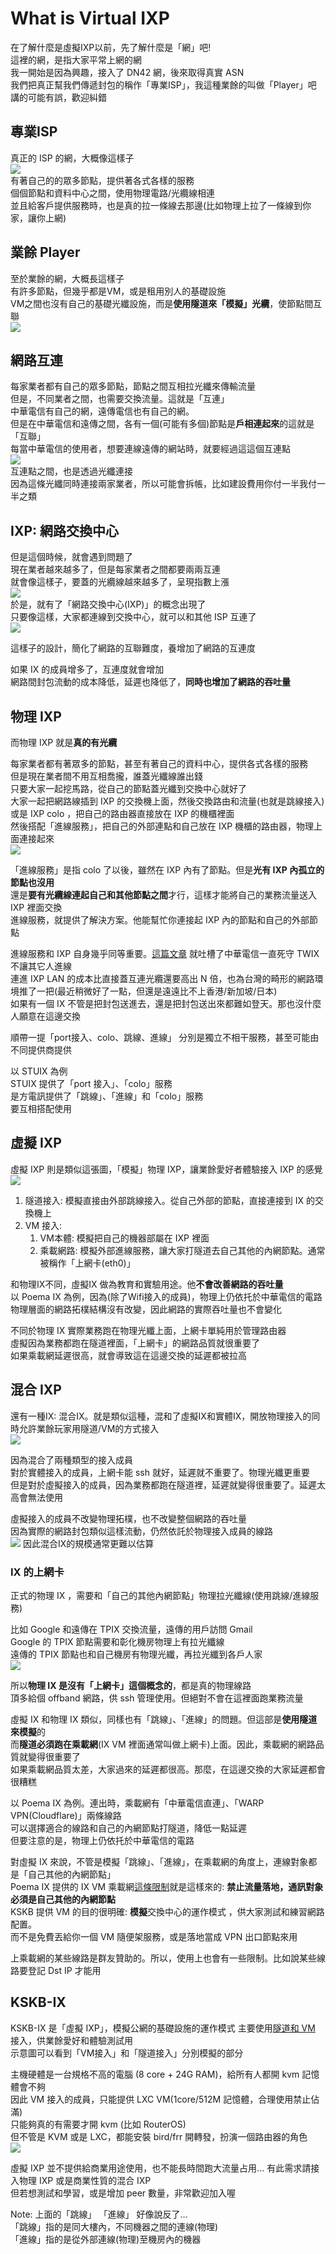 # What is Virtual IXP

在了解什麼是虛擬IXP以前，先了解什麼是「網」吧!  
這裡的網，是指大家平常上網的網   
我一開始是因為興趣，接入了 DN42 網，後來取得真實 ASN  
我們把真正幫我們傳遞封包的稱作「專業ISP」，我這種業餘的叫做「Player」吧  
講的可能有誤，歡迎糾錯

## 專業ISP
真正的 ISP 的網，大概像這樣子  
![](https://i.imgur.com/EUixT9N.png)  
有著自己的的眾多節點，提供著各式各樣的服務  
個個節點和資料中心之間，使用物理電路/光纜線相連  
並且給客戶提供服務時，也是真的拉一條線去那邊(比如物理上拉了一條線到你家，讓你上網)  

## 業餘 Player
至於業餘的網，大概長這樣子  
有許多節點，但幾乎都是VM，或是租用別人的基礎設施  
VM之間也沒有自己的基礎光纖設施，而是**使用隧道來「模擬」光纜**，使節點間互聯  
![](https://i.imgur.com/ukRolkU.png)  

## 網路互連
每家業者都有自己的眾多節點，節點之間互相拉光纖來傳輸流量  
但是，不同業者之間，也需要交換流量。這就是「互連」  
中華電信有自己的網，遠傳電信也有自己的網。  
但是在中華電信和遠傳之間，各有一個(可能有多個)節點是**戶相連起來**的這就是「互聯」  
每當中華電信的使用者，想要連線遠傳的網站時，就要經過這這個互連點   
![](https://i.imgur.com/xC9vlU5.png)  
互連點之間，也是透過光纖連接  
因為這條光纖同時連接兩家業者，所以可能會拆帳，比如建設費用你付一半我付一半之類  

## IXP: 網路交換中心
但是這個時候，就會遇到問題了  
現在業者越來越多了，但是每家業者之間都要兩兩互連  
就會像這樣子，要蓋的光纜線越來越多了，呈現指數上漲  
![](https://i.imgur.com/TYyAiNt.png)  
於是，就有了「網路交換中心(IXP)」的概念出現了  
只要像這樣，大家都連線到交換中心，就可以和其他 ISP 互連了  
![](https://i.imgur.com/iH6Nm5w.png)  

這樣子的設計，簡化了網路的互聯難度，養增加了網路的互連度  

如果 IX 的成員增多了，互連度就會增加  
網路間封包流動的成本降低，延遲也降低了，**同時也增加了網路的吞吐量**  

## 物理 IXP
而物理 IXP 就是**真的有光纜**  

每家業者都有著眾多的節點，甚至有著自己的資料中心，提供各式各樣的服務  
但是現在業者間不用互相喬攏，誰蓋光纖線誰出錢  
只要大家一起挖馬路，從自己的節點蓋光纖到交換中心就好了  
大家一起把網路線插到 IXP 的交換機上面，然後交換路由和流量(也就是跳線接入)  
或是 IXP colo ，把自己的路由器直接放在 IXP 的機櫃裡面  
然後搭配「進線服務」，把自己的外部連點和自己放在 IXP 機櫃的路由器，物理上面連接起來  
![](https://i.imgur.com/0HXWiAX.png)  

「進線服務」是指 colo 了以後，雖然在 IXP 內有了節點。但是**光有 IXP 內孤立的節點也沒用**  
還是**要有光纜線連起自己和其他節點之間**才行，這樣才能將自己的業務流量送入 IXP 裡面交換  
進線服務，就提供了解決方案。他能幫忙你連接起 IXP 內的節點和自己的外部節點  

進線服務和 IXP 自身幾乎同等重要。[這篇文章](https://www.ptt.cc/bbs/Broad_Band/M.1239365152.A.886.html) 就吐槽了中華電信一直死守 TWIX 不讓其它人進線  
連進 IXP LAN 的成本比直接蓋互連光纜還要高出 N 倍，也為台灣的畸形的網路環境推了一把(最近稍微好了一點，但還是遠遠比不上香港/新加坡/日本)  
如果有一個 IX 不管是把封包送進去，還是把封包送出來都難如登天。那也沒什麼人願意在這邊交換  

順帶一提「port接入、colo、跳線、進線」 分別是獨立不相干服務，甚至可能由不同提供商提供  

以 STUIX 為例  
STUIX 提供了「port 接入」、「colo」服務  
是方電訊提供了「跳線」、「進線」和「colo」服務  
要互相搭配使用  

## 虛擬 IXP

虛擬 IXP 則是類似這張圖，「模擬」物理 IXP，讓業餘愛好者體驗接入 IXP 的感覺  
![](https://i.imgur.com/jt1pPjI.png)  

1. 隧道接入: 模擬直接由外部跳線接入。從自己外部的節點，直接連接到 IX 的交換機上
2. VM 接入: 
    1. VM本體: 模擬把自己的機器部屬在 IXP 裡面
    2. 乘載網路: 模擬外部進線服務，讓大家打隧道去自己其他的內網節點。通常被稱作「上網卡(eth0)」

和物理IX不同，虛擬IX 做為教育和實驗用途。他**不會改善網路的吞吐量**  
以 Poema IX 為例，因為(除了Wifi接入的成員)，物理上仍依托於中華電信的電路  
物理層面的網路拓樸結構沒有改變，因此網路的實際吞吐量也不會變化  

不同於物理 IX 實際業務跑在物理光纖上面，上網卡單純用於管理路由器  
虛擬因為業務都跑在隧道裡面，「上網卡」的網路品質就很重要了  
如果乘載網延遲很高，就會導致這在這邊交換的延遲都被拉高  

## 混合 IXP

還有一種IX: 混合IX。就是類似這種，混和了虛擬IX和實體IX，開放物理接入的同時允許業餘玩家用隧道/VM的方式接入  
![](https://i.imgur.com/l3m9nJk.png)

因為混合了兩種類型的接入成員  
對於實體接入的成員，上網卡能 ssh 就好，延遲就不重要了。物理光纖更重要  
但是對於虛擬接入的成員，因為業務都跑在隧道裡，延遲就變得很重要了。延遲太高會無法使用  

虛擬接入的成員不改變物理拓樸，也不改變整個網路的吞吐量  
因為實際的網路封包類似這樣流動，仍然依託於物理接入成員的線路  
![](https://i.imgur.com/SY5n5Zy.png)
因此混合IX的規模通常更難以估算  

### IX 的上網卡<a name="IX-VM-ETH0"></a>

正式的物理 IX ，需要和「自己的其他內網節點」物理拉光纖線(使用跳線/進線服務)  

比如 Google 和遠傳在 TPIX 交換流量，遠傳的用戶訪問 Gmail  
Google 的 TPIX 節點需要和彰化機房物理上有拉光纖線  
遠傳的 TPIX 節點也和自己機房有物理光纖，再拉光纖到各戶人家  
![](https://i.imgur.com/DAEiOfm.png)

所以**物理 IX 是沒有「上網卡」這個概念的**，都是真的物理線路  
頂多給個 offband 網路，供 ssh 管理使用。但絕對不會在這裡面跑業務流量  

虛擬 IX 和物理 IX 類似，同樣也有「跳線」、「進線」的問題。但這部是**使用隧道來模擬**的  
而**隧道必須跑在乘載網**(IX VM 裡面通常叫做上網卡)上面。因此，乘載網的網路品質就變得很重要了  
如果乘載網品質太差，大家過來的延遲都很高。那麼，在這邊交換的大家延遲都會很糟糕  

以 Poema IX 為例。連出時，乘載網有「中華電信直連」、「WARP VPN(Cloudflare)」兩條線路  
可以選擇適合的線路和自己的內網節點打隧道，降低一點延遲  
但要注意的是，物理上仍依托於中華電信的電路

對虛擬 IX 來說，不管是模擬「跳線」、「進線」，在乘載網的角度上，連線對象都是「自己其他的內網節點」  
Poema IX 提供的 IX VM 乘載網[這條限制](../#IX-VM-LIMIT)就是這樣來的: **禁止流量落地，通訊對象必須是自己其他的內網節點**  
KSKB 提供 VM 的目的很明確: **模擬**交換中心的運作模式 ，供大家測試和練習網路配置。  
而不是免費丟給你一個 VM 隨便架服務，或是落地當成 VPN 出口節點來用  

上乘載網的某些線路是群友贊助的。所以，使用上也會有一些限制。比如說某些線路要登記 Dst IP 才能用  

## KSKB-IX
KSKB-IX 是「虛擬 IXP」，模擬公網的基礎設施的運作模式
主要使用[隧道和 VM ](/#join)接入，供業餘愛好和體驗測試用  
示意圖可以看到「VM接入」和「隧道接入」分別模擬的部分  

主機硬體是一台規格不高的電腦 (8 core + 24G RAM)，給所有人都開 kvm 記憶體會不夠  
因此 VM 接入的成員，只能提供 LXC VM(1core/512M 記憶體，合理使用禁止佔滿)   
只能夠真的有需要才開 kvm (比如 RouterOS)  
但不管是 KVM 或是 LXC，都能安裝 bird/frr 開轉發，扮演一個路由器的角色  
![](https://i.imgur.com/PPVWC59.png)

虛擬 IXP 並不提供給商業用途使用，也不能長時間跑大流量占用... 
有此需求請接入物理 IXP 或是商業性質的混合 IXP  
但若想測試和學習，或是增加 peer 數量，非常歡迎加入喔  

Note: 上面的「跳線」 「進線」 好像說反了...  
「跳線」指的是同大樓內，不同機器之間的連線(物理)  
「進線」指的是從外部連線(物理)至機房內的機器